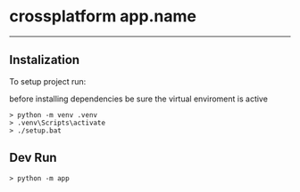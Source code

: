 # crossplatform app.name
___
## Instalization
To setup project run:

before installing dependencies be sure the virtual enviroment is active
```
> python -m venv .venv 
> .venv\Scripts\activate
> ./setup.bat
```
## Dev Run

```
> python -m app
```

